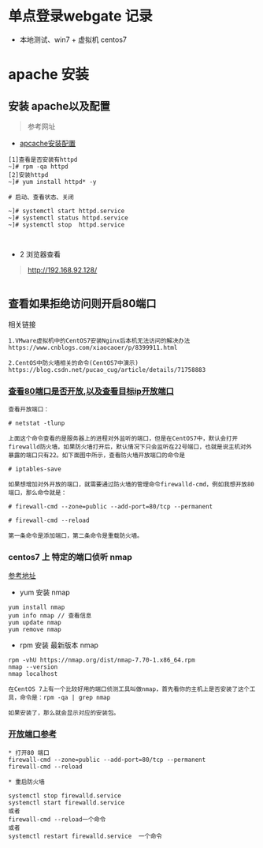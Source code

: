 # 单点登录webgate 记录

* 本地测试、win7 + 虚拟机 centos7

# apache 安装


## 安装 apache以及配置

> 参考网址
* [apcache安装配置](https://blog.csdn.net/xgrx2008/article/details/82715186)



```shell
[1]查看是否安装有httpd
~]# rpm -qa httpd  
[2]安装httpd
~]# yum install httpd* -y

# 启动、查看状态、关闭

~]# systemctl start httpd.service
~]# systemctl status httpd.service
~]# systemctl stop  httpd.service



```

* 2 浏览器查看

> http://192.168.92.128/

```

```

## 查看如果拒绝访问则开启80端口

相关链接
```
1.VMware虚拟机中的CentOS7安装Nginx后本机无法访问的解决办法
https://www.cnblogs.com/xiaocaoer/p/8399911.html

2.CentOS中防火墙相关的命令(CentOS7中演示)
https://blog.csdn.net/pucao_cug/article/details/71758883
```

### [查看80端口是否开放,以及查看目标ip开放端口](https://jingyan.baidu.com/article/9113f81b4713252b3214c788.html)

```shell
查看开放端口：

# netstat -tlunp

上面这个命令查看的是服务器上的进程对外监听的端口，但是在CentOS7中，默认会打开firewalld防火墙，如果防火墙打开后，默认情况下只会监听在22号端口，也就是说主机对外暴露的端口只有22。如下面图中所示，查看防火墙开放端口的命令是

# iptables-save

如果想增加对外开放的端口，就需要通过防火墙的管理命令firewalld-cmd，例如我想开放80端口，那么命令就是：

# firewall-cmd --zone=public --add-port=80/tcp --permanent

# firewall-cmd --reload

第一条命令是添加端口，第二条命令是重载防火墙。

```

### centos7 上 特定的端口侦听 nmap
[参考地址](https://blog.csdn.net/timonium/article/details/86706246)

* yum 安装 nmap

```
yum install nmap
yum info nmap // 查看信息
yum update nmap
yum remove nmap
```

* rpm 安装 最新版本 nmap

```
rpm -vhU https://nmap.org/dist/nmap-7.70-1.x86_64.rpm
nmap --version
nmap localhost 
```




```shell
在CentOS 7上有一个比较好用的端口侦测工具叫做nmap，首先看你的主机上是否安装了这个工具，命令是：rpm -qa | grep nmap

如果安装了，那么就会显示对应的安装包。
```


### [开放端口参考](https://www.cnblogs.com/xiaocaoer/p/8399911.html)

```
* 打开80 端口
firewall-cmd --zone=public --add-port=80/tcp --permanent 
firewall-cmd --reload

* 重启防火墙

systemctl stop firewalld.service  
systemctl start firewalld.service 
或者
firewall-cmd --reload一个命令
或者
systemctl restart firewalld.service  一个命令
```


